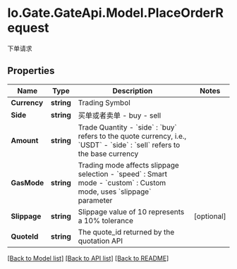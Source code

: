 
# Io.Gate.GateApi.Model.PlaceOrderRequest

下单请求

## Properties

Name | Type | Description | Notes
------------ | ------------- | ------------- | -------------
**Currency** | **string** | Trading Symbol | 
**Side** | **string** | 买单或者卖单 - buy - sell | 
**Amount** | **string** | Trade Quantity - &#x60;side&#x60; : &#x60;buy&#x60; refers to the quote currency, i.e., &#x60;USDT&#x60; - &#x60;side&#x60; : &#x60;sell&#x60; refers to the base currency | 
**GasMode** | **string** | Trading mode affects slippage selection - &#x60;speed&#x60; : Smart mode - &#x60;custom&#x60; : Custom mode, uses &#x60;slippage&#x60; parameter | 
**Slippage** | **string** | Slippage value of 10 represents a 10% tolerance | [optional] 
**QuoteId** | **string** | The quote_id returned by the quotation API | 

[[Back to Model list]](../README.md#documentation-for-models)
[[Back to API list]](../README.md#documentation-for-api-endpoints)
[[Back to README]](../README.md)
